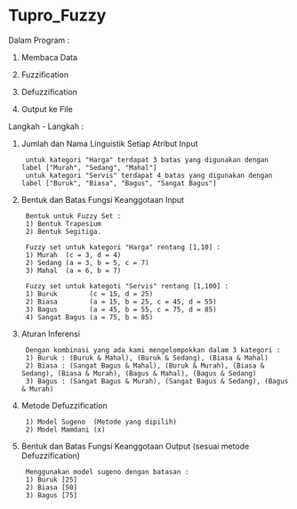 # Tupro_Fuzzy

Dalam Program :

1) Membaca Data

2) Fuzzification

3) Defuzzification

4) Output ke File

Langkah - Langkah :

1) Jumlah dan Nama Linguistik Setiap Atribut Input

        untuk kategori "Harga" terdapat 3 batas yang digunakan dengan label ["Murah", "Sedang", "Mahal"]
        untuk kategori "Servis" terdapat 4 batas yang digunakan dengan label ["Buruk", "Biasa", "Bagus", "Sangat Bagus"]

2) Bentuk dan Batas Fungsi Keanggotaan Input

        Bentuk untuk Fuzzy Set : 
        1) Bentuk Trapesium 
        2) Bentuk Segitiga.

        Fuzzy set untuk kategori "Harga" rentang [1,10] :
        1) Murah  (c = 3, d = 4)
        2) Sedang (a = 3, b = 5, c = 7)
        3) Mahal  (a = 6, b = 7)

        Fuzzy set untuk kategoti "Servis" rentang [1,100] :
        1) Buruk        (c = 15, d = 25)
        2) Biasa        (a = 15, b = 25, c = 45, d = 55)
        3) Bagus        (a = 45, b = 55, c = 75, d = 85)
        4) Sangat Bagus (a = 75, b = 85)

3) Aturan Inferensi

        Dengan kombinasi yang ada kami mengelompokkan dalam 3 kategori :
        1) Buruk : (Buruk & Mahal), (Buruk & Sedang), (Biasa & Mahal)
        2) Biasa : (Sangat Bagus & Mahal), (Buruk & Murah), (Biasa & Sedang), (Biasa & Murah), (Bagus & Mahal), (Bagus & Sedang)
        3) Bagus : (Sangat Bagus & Murah), (Sangat Bagus & Sedang), (Bagus & Murah)

4) Metode Defuzzification

        1) Model Sugeno  (Metode yang dipilih)
        2) Model Mamdani (x)

5) Bentuk dan Batas Fungsi Keanggotaan Output (sesuai metode Defuzzification)

        Menggunakan model sugeno dengan batasan :
        1) Buruk [25]
        2) Biasa [50]
        3) Bagus [75]